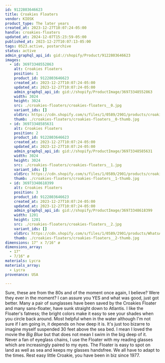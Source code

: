 ```yaml
---
id: 9122803646623
title: Croakies Floaters
vendor: KIOSK
product_type: The later years
created_at: 2023-12-27T10:07:24-05:00
handle: croakies-floaters
updated_at: 2024-12-07T15:23:59-05:00
published_at: 2023-12-27T10:07:13-05:00
tags: 0523.active, postarchive
status: active
admin_graphql_api_id: gid://shopify/Product/9122803646623
images:
  - id: 36973348552863
    alt: Croakies Floaters
    position: 1
    product_id: 9122803646623
    created_at: 2023-12-27T10:07:24-05:00
    updated_at: 2023-12-27T10:07:24-05:00
    admin_graphql_api_id: gid://shopify/ProductImage/36973348552863
    width: 3024
    height: 3024
    src: ./croakies-floaters/croakies-floaters__0.jpg
    variant_ids: []
    oldSrc: https://cdn.shopify.com/s/files/1/0589/2901/products/croakies_1.jpg?v=1703689644
    thumb: ./croakies-floaters/croakies-floaters__0-thumb.jpg
  - id: 36973348585631
    alt: Croakies Floaters
    position: 2
    product_id: 9122803646623
    created_at: 2023-12-27T10:07:24-05:00
    updated_at: 2023-12-27T10:07:24-05:00
    admin_graphql_api_id: gid://shopify/ProductImage/36973348585631
    width: 3024
    height: 3024
    src: ./croakies-floaters/croakies-floaters__1.jpg
    variant_ids: []
    oldSrc: https://cdn.shopify.com/s/files/1/0589/2901/products/croakies_2.jpg?v=1703689644
    thumb: ./croakies-floaters/croakies-floaters__1-thumb.jpg
  - id: 36973348618399
    alt: Croakies Floaters
    position: 3
    product_id: 9122803646623
    created_at: 2023-12-27T10:07:24-05:00
    updated_at: 2023-12-27T10:07:24-05:00
    admin_graphql_api_id: gid://shopify/ProductImage/36973348618399
    width: 1201
    height: 1201
    src: ./croakies-floaters/croakies-floaters__2.jpg
    variant_ids: []
    oldSrc: https://cdn.shopify.com/s/files/1/0589/2901/products/WhatsAppImage2022-11-08at4.04.00PM.jpg?v=1703689644
    thumb: ./croakies-floaters/croakies-floaters__2-thumb.jpg
dimensions: 17" x 7/16" ø
dimensions_array:
  - 17"
  - 7/16" ø
materials: Lycra
materials_array:
  - Lycra
provenance: USA

---
```


Sure, these are from the 80s and of the moment once again, I believe? Were they ever in the moment? I can assure you YES and what was good, just got better. Many a pair of sunglasses have been saved by the Croakies Floater and many sans-floater, have sunk straight down to Atlantis. I like the Floater's fatness; the bright colors make it easy to see your shades when you circle back around. Most helpful when in the water although I'm not sure if I am going in, it depends on how deep it is. It's just too bizarre to imagine myself suspended 30 feet above the sea bed. I mean I loved the movie the _Big Blue_ but that does not mean I swim in the big deep of it. Never a fan of eyeglass chains, I use the Floater with my reading glasses which are increasingly paired to my eyes. The Floater is easy to spot on land as well as sea and keeps my glasses handsfree. We all have to adapt to the times. Rest easy little Croakie, you have been in biz since 1977.